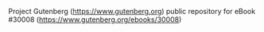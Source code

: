 Project Gutenberg (https://www.gutenberg.org) public repository for eBook #30008 (https://www.gutenberg.org/ebooks/30008)
